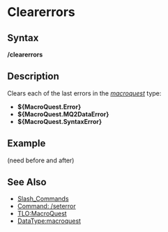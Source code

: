 # Clearerrors

## Syntax

**/clearerrors**

## Description

Clears each of the last errors in the [_macroquest_](../../data-types-and-top-level-objects/data-types/datatype-macroquest.md) type:

* **${MacroQuest.Error}**
* **${MacroQuest.MQ2DataError}**
* **${MacroQuest.SyntaxError}**

## Example

\(need before and after\)

## See Also

* [Slash\_Commands](../slash-commands/)
* [Command: /seterror](../slash-commands/seterror.md)
* [TLO:MacroQuest](../../data-types-and-top-level-objects/top-level-objects/tlo-macroquest.md)
* [DataType:macroquest](../../data-types-and-top-level-objects/data-types/datatype-macroquest.md)

